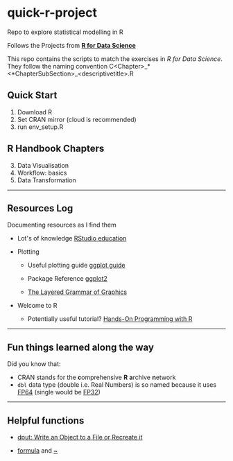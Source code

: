 # quick-r-project

Repo to explore statistical modelling in R

Follows the Projects from [**R for Data Science**](https://r4ds.had.co.nz)

This repo contains the scripts to match the exercises in *R for Data Science*. 
They follow the naming convention 
C\<Chapter\>\_*\<*ChapterSubSection\>\_\<descriptivetitle\>.R

## Quick Start

1.  Download R
2.  Set CRAN mirror (cloud is recommended)
3.  run env_setup.R

## R Handbook Chapters

3.  Data Visualisation
4.  Workflow: basics
5.  Data Transformation

------------------------------------------------------------------------

## Resources Log

Documenting resources as I find them

-   Lot's of knowledge 
[RStudio education](https://education.rstudio.com/learn/beginner/)

-   Plotting

    -   Useful plotting guide 
    [ggplot guide](https://ggplot2-book.org/getting-started)

    -   Package Reference 
    [ggplot2](https://ggplot2.tidyverse.org/reference/index.html)

    -   [The Layered Grammar of Graphics](
    http://vita.had.co.nz/papers/layered-grammar.pdf)

-   Welcome to R

    -   Potentially useful tutorial? 
    [Hands-On Programming with R](
    https://rstudio-education.github.io/hopr/index.html)

------------------------------------------------------------------------

## Fun things learned along the way

Did you know that:

-   CRAN stands for the **c**omprehensive **R** **a**rchive **n**etwork
-   `dbl` data type (double i.e. Real Numbers) is so named because it uses 
[FP64](https://en.wikipedia.org/wiki/Double-precision_floating-point_format) 
(single would be [FP32](
https://en.wikipedia.org/wiki/Single-precision_floating-point_format))

------------------------------------------------------------------------

## Helpful functions

-   [dput: Write an Object to a File or Recreate it](
https://rdrr.io/r/base/dput.html)

-   [formula](http://127.0.0.1:25663/help/library/base/help/formula) and 
[\~](http://127.0.0.1:25663/help/library/stats/help/~)
